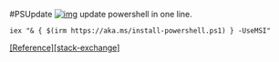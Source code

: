 #PSUpdate [![img]][publicdomain]
update powershell in one line.

`iex "& { $(irm https://aka.ms/install-powershell.ps1) } -UseMSI"`

[[Reference][stack-exchange]][ref]

[img]:https://licensebuttons.net/p/zero/1.0/88x31.png
[publicdomain]:https://creativecommons.org/publicdomain/zero/1.0/
[ref]:https://superuser.com/questions/1287032/update-powershell-through-command-line#:~:text=36-,Run,-this%20command%20%3A%20iex

